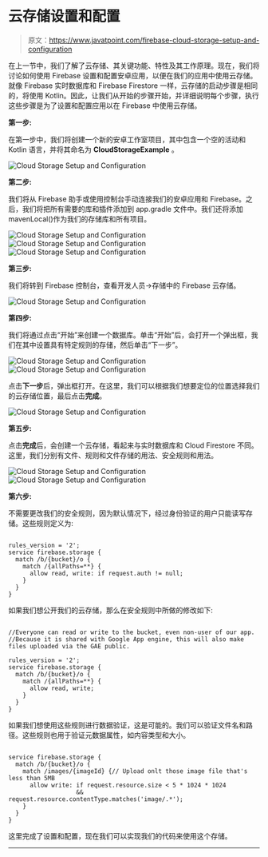 # 云存储设置和配置

> 原文：<https://www.javatpoint.com/firebase-cloud-storage-setup-and-configuration>

在上一节中，我们了解了云存储、其关键功能、特性及其工作原理。现在，我们将讨论如何使用 Firebase 设置和配置安卓应用，以便在我们的应用中使用云存储。就像 Firebase 实时数据库和 Firebase Firestore 一样，云存储的启动步骤是相同的，将使用 Kotlin。因此，让我们从开始的步骤开始，并详细说明每个步骤，执行这些步骤是为了设置和配置应用以在 Firebase 中使用云存储。

**第一步:**

在第一步中，我们将创建一个新的安卓工作室项目，其中包含一个空的活动和 Kotlin 语言，并将其命名为 **CloudStorageExample** 。

![Cloud Storage Setup and Configuration](img/547f82459ece2c7bee9816323cfed8ab.png)

**第二步:**

我们将从 Firebase 助手或使用控制台手动连接我们的安卓应用和 Firebase。之后，我们将把所有需要的库和插件添加到 app.gradle 文件中。我们还将添加 mavenLocal()作为我们的存储库和所有项目。

![Cloud Storage Setup and Configuration](img/8658d16a0634f2a6674303bddfbed9fc.png)
![Cloud Storage Setup and Configuration](img/9c83fcfa918fbe9035b124b31ba84d81.png)
![Cloud Storage Setup and Configuration](img/23096d68399d8ac5f5e79c6432e76463.png)

**第三步:**

我们将转到 Firebase 控制台，查看开发人员->存储中的 Firebase 云存储。

![Cloud Storage Setup and Configuration](img/51fd41e2a515f27b0ac141bca08bf9a5.png)

**第四步:**

我们将通过点击“开始”来创建一个数据库。单击“开始”后，会打开一个弹出框，我们在其中设置具有特定规则的存储，然后单击“下一步”。

![Cloud Storage Setup and Configuration](img/0bee5e0c028e10a721e2ebcf3617c82d.png)
![Cloud Storage Setup and Configuration](img/e5894e36cefddc340096f3f028aae291.png)

点击**下一步**后，弹出框打开。在这里，我们可以根据我们想要定位的位置选择我们的云存储位置，最后点击**完成**。

![Cloud Storage Setup and Configuration](img/07f75e9d395bdfa7eb4e2fd246008fe1.png)

**第五步:**

点击**完成**后，会创建一个云存储，看起来与实时数据库和 Cloud Firestore 不同。这里，我们分别有文件、规则和文件存储的用法、安全规则和用法。

![Cloud Storage Setup and Configuration](img/1cd009c166ed36db79f87bf614280474.png)
![Cloud Storage Setup and Configuration](img/f5e8bca8eb4bfbd1c1e0a0816b9430cc.png)

**第六步:**

不需要更改我们的安全规则，因为默认情况下，经过身份验证的用户只能读写存储。这些规则定义为:

```

rules_version = '2';
service firebase.storage {
  match /b/{bucket}/o {
    match /{allPaths=**} {
      allow read, write: if request.auth != null;
    }
  }
}

```

如果我们想公开我们的云存储，那么在安全规则中所做的修改如下:

```

//Everyone can read or write to the bucket, even non-user of our app.
//Because it is shared with Google App engine, this will also make files uploaded via the GAE public.

rules_version = '2';
service firebase.storage {
  match /b/{bucket}/o {
    match /{allPaths=**} {
      allow read, write;
    }
  }
}

```

如果我们想使用这些规则进行数据验证，这是可能的。我们可以验证文件名和路径。这些规则也用于验证元数据属性，如内容类型和大小。

```

service firebase.storage {
  match /b/{bucket}/o {
    match /images/{imageId} {// Upload onlt those image file that's less than 5MB
      allow write: if request.resource.size < 5 * 1024 * 1024
                   && request.resource.contentType.matches('image/.*');
    }
  }
}

```

这里完成了设置和配置，现在我们可以实现我们的代码来使用这个存储。

* * *